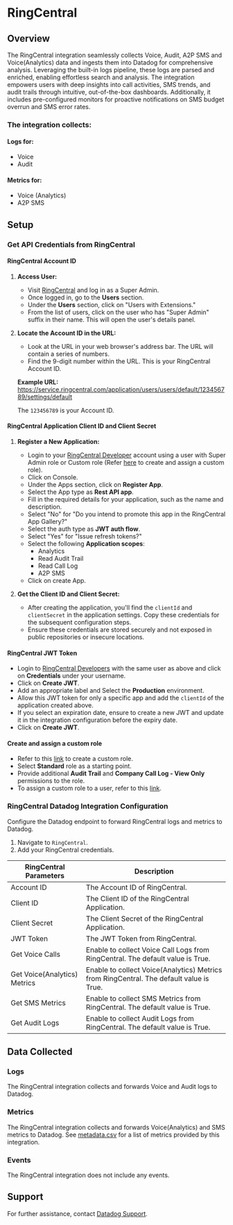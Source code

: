 # RingCentral

## Overview
The RingCentral integration seamlessly collects Voice, Audit, A2P SMS and Voice(Analytics) data and ingests them into Datadog for comprehensive analysis. Leveraging the built-in logs pipeline, these logs are parsed and enriched, enabling effortless search and analysis. The integration empowers users with deep insights into call activities, SMS trends, and audit trails through intuitive, out-of-the-box dashboards. Additionally, it includes pre-configured monitors for proactive notifications on SMS budget overrun and SMS error rates.

### The integration collects:

#### Logs for:
- Voice
- Audit

#### Metrics for:
- Voice (Analytics)
- A2P SMS

## Setup

### Get API Credentials from RingCentral

#### RingCentral Account ID

1. **Access User:**
   - Visit [RingCentral][1] and log in as a Super Admin.
   - Once logged in, go to the **Users** section.
   - Under the **Users** section, click on "Users with Extensions."
   - From the list of users, click on the user who has "Super Admin" suffix in their name. This will open the user's details panel.

2. **Locate the Account ID in the URL:**
   - Look at the URL in your web browser's address bar. The URL will contain a series of numbers.
   - Find the 9-digit number within the URL. This is your RingCentral Account ID.

   **Example URL:** https://service.ringcentral.com/application/users/users/default/123456789/settings/default

   The `123456789` is your Account ID.

#### RingCentral Application Client ID and Client Secret

1. **Register a New Application:**
   - Login to your [RingCentral Developer][2] account using a user with Super Admin role or Custom role (Refer [here][6] to create and assign a custom role).
   - Click on Console.
   - Under the Apps section, click on **Register App**.
   - Select the App type as **Rest API app**.
   - Fill in the required details for your application, such as the name and description.
   - Select "No" for "Do you intend to promote this app in the RingCentral App Gallery?"
   - Select the auth type as **JWT auth flow**.
   - Select "Yes" for "Issue refresh tokens?"
   - Select the following **Application scopes**:
     - Analytics
     - Read Audit Trail
     - Read Call Log
     - A2P SMS
   - Click on create App.

2. **Get the Client ID and Client Secret:**
   - After creating the application, you'll find the `clientId` and `clientSecret` in the application settings. Copy these credentials for the subsequent configuration steps.
   - Ensure these credentials are stored securely and not exposed in public repositories or insecure locations.

#### RingCentral JWT Token

- Login to [RingCentral Developers][2] with the same user as above and click on **Credentials** under your username.
- Click on **Create JWT**.
- Add an appropriate label and Select the **Production** environment.
- Allow this JWT token for only a specific app and add the `clientId` of the application created above.
- If you select an expiration date, ensure to create a new JWT and update it in the integration configuration before the expiry date.
- Click on **Create JWT**.

#### Create and assign a custom role

- Refer to this [link][5] to create a custom role.
- Select **Standard** role as a starting point.
- Provide additional **Audit Trail** and **Company Call Log - View Only** permissions to the role.
- To assign a custom role to a user, refer to this [link][7].

### RingCentral Datadog Integration Configuration

Configure the Datadog endpoint to forward RingCentral logs and metrics to Datadog.

1. Navigate to `RingCentral`.
2. Add your RingCentral credentials.

| RingCentral Parameters       | Description                                                                             |
|------------------------------|-----------------------------------------------------------------------------------------|
| Account ID                   | The Account ID of RingCentral.                                                          |
| Client ID                    | The Client ID of the RingCentral Application.                                           |
| Client Secret                | The Client Secret of the RingCentral Application.                                       |
| JWT Token                    | The JWT Token from RingCentral.                                                         |
| Get Voice Calls              | Enable to collect Voice Call Logs from RingCentral. The default value is True.          |
| Get Voice(Analytics) Metrics | Enable to collect Voice(Analytics) Metrics from RingCentral. The default value is True. |
| Get SMS Metrics              | Enable to collect SMS Metrics from RingCentral. The default value is True.              |
| Get Audit Logs               | Enable to collect Audit Logs from RingCentral. The default value is True.               |

## Data Collected

### Logs

The RingCentral integration collects and forwards Voice and Audit logs to Datadog.

### Metrics

The RingCentral integration collects and forwards Voice(Analytics) and SMS metrics to Datadog. See [metadata.csv][4] for a list of metrics provided by this integration.

### Events

The RingCentral integration does not include any events.

## Support

For further assistance, contact [Datadog Support][3].

[1]: https://service.ringcentral.com/
[2]: https://developers.ringcentral.com/
[3]: https://docs.datadoghq.com/help/
[4]: https://github.com/DataDog/integrations-core/blob/master/ringcentral/metadata.csv
[5]: https://support.ringcentral.com/article-v2/10641-user-roles-permissions-edit-permission-custom-role.html?brand=RC_US&product=RingEX&language=en_US
[6]: #create-and-assign-a-custom-role
[7]: https://support.ringcentral.com/article-v2/10647-user-roles-permissions-assign-role-user-details.html?brand=RC_US&product=RingEX&language=en_US